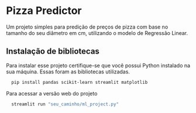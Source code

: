# Pizza Predictor

Um projeto simples para predição de preços de pizza com base no tamanho do seu diâmetro em cm, utilizando o modelo de Regressão Linear.

## Instalação de bibliotecas

Para instalar esse projeto certifique-se que você possui Python instalado na sua máquina. Essas foram as bibliotecas utilizadas.
```bash
  pip install pandas scikit-learn streamlit matplotlib
```
Para acessar a versão web do projeto
```bash
  streamlit run "seu_caminho/ml_project.py"
```
